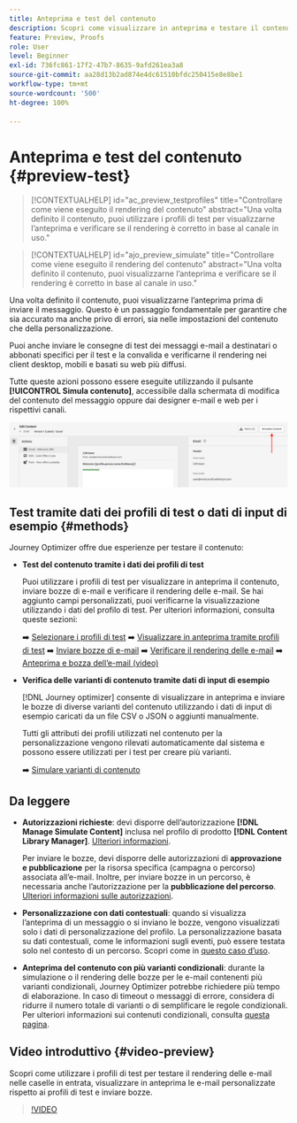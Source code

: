 ```yaml
---
title: Anteprima e test del contenuto
description: Scopri come visualizzare in anteprima e testare il contenuto.
feature: Preview, Proofs
role: User
level: Beginner
exl-id: 736fc861-17f2-47b7-8635-9afd261ea3a8
source-git-commit: aa28d13b2ad874e4dc61510bfdc250415e8e8be1
workflow-type: tm+mt
source-wordcount: '500'
ht-degree: 100%

---
```


# Anteprima e test del contenuto {#preview-test}

>[!CONTEXTUALHELP]
>id="ac_preview_testprofiles"
>title="Controllare come viene eseguito il rendering del contenuto"
>abstract="Una volta definito il contenuto, puoi utilizzare i profili di test per visualizzarne l’anteprima e verificare se il rendering è corretto in base al canale in uso."

>[!CONTEXTUALHELP]
>id="ajo_preview_simulate"
>title="Controllare come viene eseguito il rendering del contenuto"
>abstract="Una volta definito il contenuto, puoi visualizzarne l’anteprima e verificare se il rendering è corretto in base al canale in uso."

Una volta definito il contenuto, puoi visualizzarne l’anteprima prima di inviare il messaggio. Questo è un passaggio fondamentale per garantire che sia accurato ma anche privo di errori, sia nelle impostazioni del contenuto che della personalizzazione.

Puoi anche inviare le consegne di test dei messaggi e-mail a destinatari o abbonati specifici per il test e la convalida e verificarne il rendering nei client desktop, mobili e basati su web più diffusi.

Tutte queste azioni possono essere eseguite utilizzando il pulsante **[!UICONTROL Simula contenuto]**, accessibile dalla schermata di modifica del contenuto del messaggio oppure dai designer e-mail e web per i rispettivi canali.

![](../email/assets/email-preview-button.png)

## Test tramite dati dei profili di test o dati di input di esempio {#methods}

Journey Optimizer offre due esperienze per testare il contenuto:

* **Test del contenuto tramite i dati dei profili di test**

  Puoi utilizzare i profili di test per visualizzare in anteprima il contenuto, inviare bozze di e-mail e verificare il rendering delle e-mail. Se hai aggiunto campi personalizzati, puoi verificarne la visualizzazione utilizzando i dati del profilo di test. Per ulteriori informazioni, consulta queste sezioni:

  ➡️ [Selezionare i profili di test](test-profiles.md)
➡️ [Visualizzare in anteprima tramite profili di test](preview.md)
➡️ [Inviare bozze di e-mail](proofs.md)
➡️ [Verificare il rendering delle e-mail](rendering.md)
➡️ [Anteprima e bozza dell’e-mail (video)](#video-preview)

* **Verifica delle varianti di contenuto tramite dati di input di esempio**

  [!DNL Journey optimizer] consente di visualizzare in anteprima e inviare le bozze di diverse varianti del contenuto utilizzando i dati di input di esempio caricati da un file CSV o JSON o aggiunti manualmente.

  Tutti gli attributi dei profili utilizzati nel contenuto per la personalizzazione vengono rilevati automaticamente dal sistema e possono essere utilizzati per i test per creare più varianti.

  ➡️ [Simulare varianti di contenuto](../test-approve/simulate-sample-input.md)

## Da leggere

* **Autorizzazioni richieste**: devi disporre dell’autorizzazione **[!DNL Manage Simulate Content]** inclusa nel profilo di prodotto **[!DNL Content Library Manager]**. [Ulteriori informazioni](../administration/ootb-product-profiles.md#content-library-manager).

  Per inviare le bozze, devi disporre delle autorizzazioni di **approvazione e pubblicazione** per la risorsa specifica (campagna o percorso) associata all’e-mail. Inoltre, per inviare bozze in un percorso, è necessaria anche l’autorizzazione per la **pubblicazione del percorso**. [Ulteriori informazioni sulle autorizzazioni](../administration/ootb-permissions.md).

* **Personalizzazione con dati contestuali**: quando si visualizza l’anteprima di un messaggio o si inviano le bozze, vengono visualizzati solo i dati di personalizzazione del profilo. La personalizzazione basata su dati contestuali, come le informazioni sugli eventi, può essere testata solo nel contesto di un percorso. Scopri come in [questo caso d’uso](../personalization/personalization-use-case.md).

* **Anteprima del contenuto con più varianti condizionali**: durante la simulazione o il rendering delle bozze per le e-mail contenenti più varianti condizionali, Journey Optimizer potrebbe richiedere più tempo di elaborazione. In caso di timeout o messaggi di errore, considera di ridurre il numero totale di varianti o di semplificare le regole condizionali. Per ulteriori informazioni sui contenuti condizionali, consulta [questa pagina](../personalization/dynamic-content.md).

## Video introduttivo {#video-preview}

Scopri come utilizzare i profili di test per testare il rendering delle e-mail nelle caselle in entrata, visualizzare in anteprima le e-mail personalizzate rispetto ai profili di test e inviare bozze.

>[!VIDEO](https://video.tv.adobe.com/v/3430338?quality=12&captions=ita)
